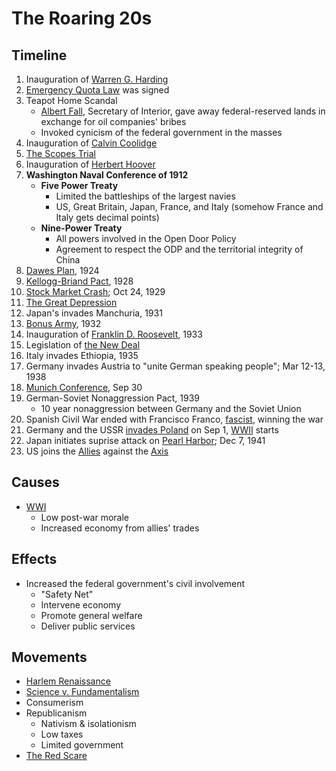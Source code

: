 # The Roaring 20s
## Timeline
1. Inauguration of [Warren G. Harding](../people/harding_warren.md)
2. [Emergency Quota Law](../policies/emergency_quota_law.md) was signed
3. Teapot Home Scandal
    - <ins>Albert Fall</ins>, Secretary of Interior, gave away federal-reserved lands in exchange for oil companies' bribes
    - Invoked cynicism of the federal government in the masses
4. Inauguration of [Calvin Coolidge](../people/coolidge_calvin.md)
5. [The Scopes Trial](../events/scopes_trial.md)
6. Inauguration of [Herbert Hoover](../people/hoover_herbert.md)
7. **Washington Naval Conference of 1912**
    - **Five Power Treaty**
        - Limited the battleships of the largest navies
        - US, Great Britain, Japan, France, and Italy (somehow France and Italy gets decimal points)
    - **Nine-Power Treaty**
        - All powers involved in the Open Door Policy
        - Agreement to respect the ODP and the territorial integrity of China
8. [Dawes Plan](../policies/dawes_plan.md), 1924
9. [Kellogg-Briand Pact](../policies/kellogg-briand.md), 1928
10. [Stock Market Crash](../events/stock_market_crash.md); Oct 24, 1929
11. [The Great Depression](../events/great_depression.md)
12. Japan's invades Manchuria, 1931
13. [Bonus Army](../events/bonus_march.md), 1932
14. Inauguration of [Franklin D. Roosevelt](../people/roosevelt_franklin.md), 1933
15. Legislation of [the New Deal](../policies/new_deal.md)
16. Italy invades Ethiopia, 1935
17. Germany invades Austria to "unite German speaking people"; Mar 12-13, 1938
18. [Munich Conference](munich_conference.md), Sep 30
19. German-Soviet Nonaggression Pact, 1939
    - 10 year nonaggression between Germany and the Soviet Union
20. Spanish Civil War ended with Francisco Franco, [fascist](../policies/fascism.md), winning the war
21. Germany and the USSR [invades Poland](../events/invasion_poland.md) on Sep 1, [WWII](../events/wwii.md) starts
22. Japan initiates suprise attack on [Pearl Harbor](../events/pearl_harbor.md); Dec 7, 1941
23. US joins the [Allies](../entities/allies.md) against the [Axis](../entities/axis.md)

## Causes
- [WWI](../events/wwi.md)
    - Low post-war morale
    - Increased economy from allies' trades

## Effects
- Increased the federal government's civil involvement
    - "Safety Net"
    - Intervene economy
    - Promote general welfare
    - Deliver public services

## Movements
- [Harlem Renaissance](../events/harlem_renaissance.md)
- [Science v. Fundamentalism](../events/scopes_trial.md)
- Consumerism
- Republicanism
    - Nativism & isolationism
    - Low taxes
    - Limited government
- [The Red Scare](../events/red_scare.md)
